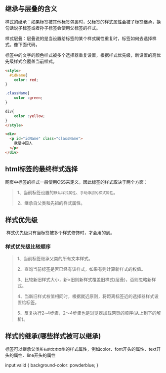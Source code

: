 

## 继承与层叠的含义

​	样式的继承：如果标签被其他标签包裹时，父标签的样式属性会被子标签继承，换句话说子标签或者孙子标签会使用父标签的样式。

​	样式层叠：层叠说的是当设置给标签的某个样式属性重复时，标签如何去选择样式。像下面代码，<p>标签中的文字的颜色样式被多个选择器重复设置，根据样式优先级，新设置的高优先级样式会覆盖当前样式。

```html
<style>
  #idName{
	color: red;
}

.className{
	color :green;
}

div{
	color :yellow;
}
</style>

<div>
  <p id="idName" class="className">
    我是中国人
  </p>
</div>
```



## html标签的最终样式选择

​	网页中标签的样式一般使用CSS来定义，因此标签的样式取决于两个方面：

>1、当前标签设置的`默认样式属性`、`手动添加的样式属性`。
>
>2、继承自父类和先祖的样式属性。



## 样式优先级

​	样式优先级只有当标签被多个样式修饰时，才会用的到。

### 样式优先级比较顺序

>1、当前标签继承父类的所有文本样式。
>
>2、查询当前标签是否已经有该样式，如果有则计算新样式的权值。
>
>3、比较新旧样式大小，新>旧则新样式覆盖旧样式(层叠)，否则忽略新样式。
>
>4、当新旧样式权值相同时，根据就近原则，将距离标签近的选择器样式设置给标签。
>
>5、反复执行2~4步骤，2～4步骤也是浏览器加载网页的顺序(从上到下的解析)。



## 样式的继承(哪些样式被可以继承)

​	标签可以继承父类`所有的文本类型`的样式属性，例如color、font开头的属性、text开头的属性、line开头的属性





input:valid {
  background-color: powderblue;
}